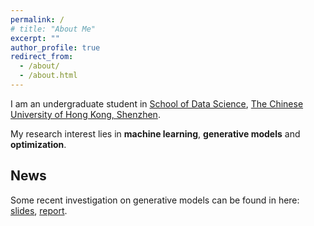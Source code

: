 ```yaml
---
permalink: /
# title: "About Me"
excerpt: ""
author_profile: true
redirect_from: 
  - /about/
  - /about.html
---
```


<p>I am an undergraduate student in <a href="https://sds.cuhk.edu.cn/en">School of Data Science</a>, <a href="https://www.cuhk.edu.cn/en">The Chinese University of Hong Kong, Shenzhen</a>.</p>

<p>My research interest lies in <strong>machine learning</strong>, <strong>generative models</strong> and <strong>optimization</strong>.</p>

## News

<p>Some recent investigation on generative models can be found in here: <a href="https://github.com/YaoSiqi2003">slides</a>, <a href="https://github.com/YaoSiqi2003">report</a>.</p>
